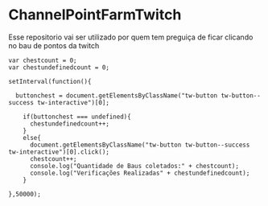 # ChannelPointFarmTwitch

Esse repositorio vai ser utilizado por quem tem preguiça de ficar clicando no bau de pontos da twitch
```
var chestcount = 0;
var chestundefinedcount = 0;

setInterval(function(){

  buttonchest = document.getElementsByClassName("tw-button tw-button--success tw-interactive")[0];

    if(buttonchest === undefined){
      chestundefinedcount++;
    }
    else{
      document.getElementsByClassName("tw-button tw-button--success tw-interactive")[0].click();
      chestcount++;
      console.log("Quantidade de Baus coletados:" + chestcount);
      console.log("Verificações Realizadas" + chestundefinedcount);
    }

},50000);

```

